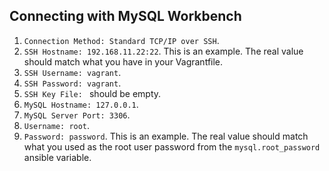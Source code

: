 ## Connecting with MySQL Workbench ##

1. `Connection Method: Standard TCP/IP over SSH`.
2. `SSH Hostname: 192.168.11.22:22`. This is an example. The real value should match what you have in your Vagrantfile.
3. `SSH Username: vagrant`.
4. `SSH Password: vagrant`.
5. `SSH Key File: ` should be empty.
6. `MySQL Hostname: 127.0.0.1`.
7. `MySQL Server Port: 3306`.
8. `Username: root`.
9. `Password: password`. This is an example. The real value should match what you used as the root user password from the `mysql.root_password` ansible variable.